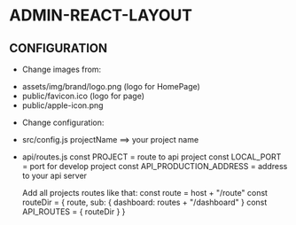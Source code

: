 # ADMIN-REACT-LAYOUT

## CONFIGURATION

* Change images from:
- assets/img/brand/logo.png (logo for HomePage)
- public/favicon.ico (logo for page)
- public/apple-icon.png

* Change configuration:
- src/config.js
    projectName ==> your project name
- api/routes.js
    const PROJECT = route to api project
    const LOCAL_PORT = port for develop project
    const API_PRODUCTION_ADDRESS = address to your api server

    Add all projects routes like that:
    const route = host + "/route"
    const routeDir = {
        route,
        sub: {
            dashboard: routes + "/dashboard"
        }
    const API_ROUTES = {
        routeDir
    }
}